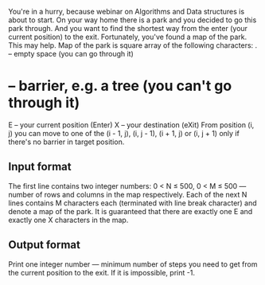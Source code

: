 You're in a hurry, because webinar on Algorithms and Data structures is about to start. On your way home there is a park and you decided to go this park through. And you want to find the shortest way from the enter (your current position) to the exit.
Fortunately, you've found a map of the park. This may help.
Map of the park is square array of the following characters:
. – empty space (you can go through it)
# – barrier, e.g. a tree (you can't go through it)
E – your current position (Enter)
X – your destination (eXit)
From position (i, j) you can move to one of the (i - 1, j), (i, j - 1), (i + 1, j) or (i, j + 1) only if there's no barrier in target position.

## Input format

The first line contains two integer numbers: 0 < N ≤ 500, 0 < M ≤ 500 — number of rows and columns in the map respectively.
Each of the next N lines contains M characters each (terminated with line break character) and denote a map of the park.
It is guaranteed that there are exactly one E and exactly one X characters in the map.

## Output format

Print one integer number — minimum number of steps you need to get from the current position to the exit. If it is impossible, print -1.
